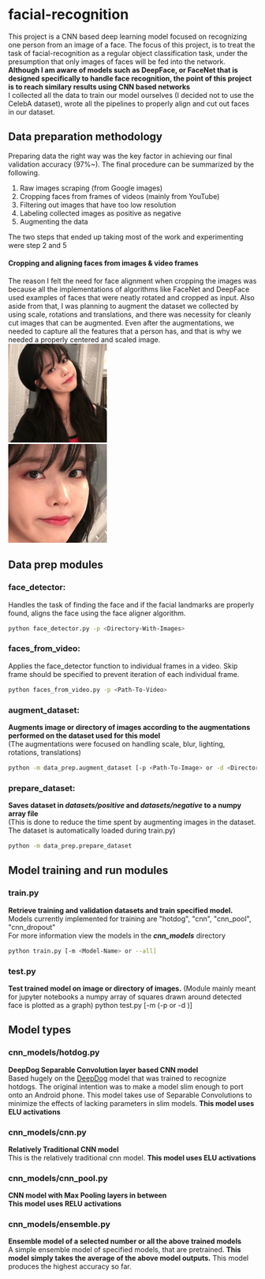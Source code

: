 # facial-recognition
This project is a CNN based deep learning model focused on recognizing one person from an image of a face. The focus of this project, is to treat the task of facial-recognition as a regular object classification task, under the presumption that only images of faces will be fed into the network. **Although I am aware of models such as DeepFace, or FaceNet that is designed specifically to handle face recognition, the point of this project is to reach similary results using CNN based networks**  
I collected all the data to train our model ourselves (I decided not to use the CelebA dataset), wrote all the pipelines to properly align and cut out faces in our dataset.  

## Data preparation methodology
Preparing data the right way was the key factor in achieving our final validation accuracy (97%~). The final procedure can be summarized by the following.  
1. Raw images scraping (from Google images)
2. Cropping faces from frames of videos (mainly from YouTube)
3. Filtering out images that have too low resolution
4. Labeling collected images as positive as negative
5. Augmenting the data  

The two steps that ended up taking most of the work and experimenting were step 2 and 5

#### Cropping and aligning faces from images & video frames
The reason I felt the need for face alignment when cropping the images was because all the implementations of algorithms like FaceNet and DeepFace used examples of faces that were neatly rotated and cropped as input. Also aside from that, I was planning to augment the dataset we collected by using scale, rotations and translations, and there was necessity for cleanly cut images that can be augmented. Even after the augmentations, we needed to capture all the features that a person has, and that is why we needed a properly centered and scaled image.  
<img src="https://github.com/jhyang12345/facial-recognition/blob/master/examples/test2.jpg" width="200" alt="Original Image"/>
<br />
<img src="https://github.com/jhyang12345/facial-recognition/blob/master/examples/output2.jpg"
width="200" alt="Aligned Image"/>

## Data prep modules

### face_detector:  
Handles the task of finding the face and if the facial landmarks are properly found, aligns the face using the face aligner algorithm.
```bash
python face_detector.py -p <Directory-With-Images>
```

### faces_from_video:  
Applies the face_detector function to individual frames in a video. Skip frame should be specified to prevent iteration of each individual frame.
```bash
python faces_from_video.py -p <Path-To-Video>
```

### augment_dataset:
**Augments image or directory of images according to the augmentations performed on the dataset used for this model**  
(The augmentations were focused on handling scale, blur, lighting, rotations, translations)
```bash
python -m data_prep.augment_dataset [-p <Path-To-Image> or -d <Directory-Of-Images>]
```

### prepare_dataset:
**Saves dataset in *datasets/positive* and *datasets/negative* to a numpy array file**  
(This is done to reduce the time spent by augmenting images in the dataset. The dataset is automatically loaded during train.py)
```bash
python -m data_prep.prepare_dataset
```


## Model training and run modules

### train.py
**Retrieve training and validation datasets and train specified model.**  
Models currently implemented for training are "hotdog", "cnn", "cnn_pool", "cnn_dropout"  
For more information view the models in the ***cnn_models*** directory
```bash
python train.py [-m <Model-Name> or --all]
```

### test.py
**Test trained model on image or directory of images.**
(Module mainly meant for jupyter notebooks a numpy array of squares drawn around detected face is plotted as a graph)
python test.py [-m <Model-Name> (-p <Path-To-Image> or -d <Directory-Of-Images>)]

## Model types  

### cnn_models/hotdog.py
**DeepDog Separable Convolution layer based CNN model**  
Based hugely on the [DeepDog](https://medium.com/@timanglade/how-hbos-silicon-valley-built-not-hotdog-with-mobile-tensorflow-keras-react-native-ef03260747f3) model that was trained to recognize hotdogs. The original intention was to make a model slim enough to port onto an Android phone. This model takes use of Separable Convolutions to minimize the effects of lacking parameters in slim models. **This model uses ELU activations**  
### cnn_models/cnn.py
**Relatively Traditional CNN model**  
This is the relatively traditional cnn model. **This model uses ELU activations**    
### cnn_models/cnn_pool.py  
**CNN model with Max Pooling layers in between**  
**This model uses RELU activations**  

### cnn_models/ensemble.py  
**Ensemble model of a selected number or all the above trained models**  
A simple ensemble model of specified models, that are pretrained. **This model simply takes the average of the above model outputs.**
This model produces the highest accuracy so far.
